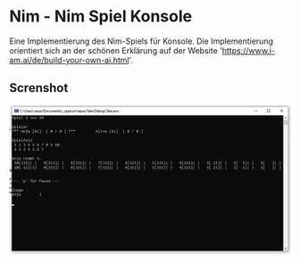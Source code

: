 # Nim - Nim Spiel Konsole
Eine Implementierung des Nim-Spiels für Konsole. Die Implementierung orientiert sich an der schönen Erklärung auf der Website 'https://www.i-am.ai/de/build-your-own-ai.html'.


## Screnshot
![Konsole](/screenshotsklein/Nim.jpg)

